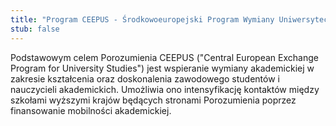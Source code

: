 ```yaml
---
title: "Program CEEPUS - Środkowoeuropejski Program Wymiany Uniwersyteckiej  "
stub: false
---
```

Podstawowym celem Porozumienia CEEPUS ("Central European Exchange Program for University Studies") jest wspieranie wymiany akademickiej w zakresie kształcenia oraz doskonalenia zawodowego studentów i nauczycieli akademickich. Umożliwia ono intensyfikację kontaktów między szkołami wyższymi krajów będących stronami Porozumienia poprzez finansowanie mobilności akademickiej.